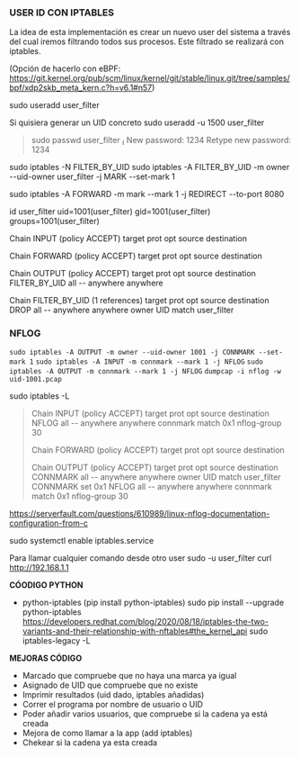 ### USER ID CON IPTABLES
La idea de esta implementación es crear un nuevo user del sistema a través del cual iremos filtrando todos sus procesos.
Este filtrado se realizará con iptables.

(Opción de hacerlo con eBPF: https://git.kernel.org/pub/scm/linux/kernel/git/stable/linux.git/tree/samples/bpf/xdp2skb_meta_kern.c?h=v6.1#n57)

 sudo useradd user_filter
 
 Si quisiera generar un UID concreto
 sudo useradd -u 1500 user_filter
 
>  sudo passwd user_filter                                     
New password: 1234
Retype new password: 1234

sudo iptables -N FILTER_BY_UID
sudo iptables -A FILTER_BY_UID -m owner --uid-owner user_filter -j MARK --set-mark 1

sudo iptables -A FORWARD -m mark --mark 1 -j REDIRECT --to-port 8080

id user_filter
uid=1001(user_filter) gid=1001(user_filter) groups=1001(user_filter)


Chain INPUT (policy ACCEPT)
target     prot opt source               destination

Chain FORWARD (policy ACCEPT)
target     prot opt source               destination

Chain OUTPUT (policy ACCEPT)
target     prot opt source               destination
FILTER_BY_UID  all  --  anywhere             anywhere

Chain FILTER_BY_UID (1 references)
target     prot opt source               destination
DROP       all  --  anywhere             anywhere             owner UID match user_filter

### NFLOG

`sudo iptables -A OUTPUT -m owner --uid-owner 1001 -j CONNMARK --set-mark 1`
`sudo iptables -A INPUT -m connmark --mark 1 -j NFLOG`
`sudo iptables -A OUTPUT -m connmark --mark 1 -j NFLOG`
`dumpcap -i nflog -w uid-1001.pcap`


sudo iptables -L
> Chain INPUT (policy ACCEPT)
> target     prot opt source               destination
> NFLOG      all  --  anywhere             anywhere             connmark match  0x1 nflog-group 30
> 
> Chain FORWARD (policy ACCEPT)
> target     prot opt source               destination
> 
> Chain OUTPUT (policy ACCEPT)
> target     prot opt source               destination
> CONNMARK   all  --  anywhere             anywhere             owner UID match user_filter CONNMARK set 0x1
> NFLOG      all  --  anywhere             anywhere             connmark match  0x1 nflog-group 30


https://serverfault.com/questions/610989/linux-nflog-documentation-configuration-from-c

sudo systemctl enable iptables.service

Para llamar cualquier comando desde otro user
sudo -u user_filter curl http://192.168.1.1

**CÓODIGO PYTHON**
- python-iptables (pip install python-iptables)
sudo pip install --upgrade python-iptables 
https://developers.redhat.com/blog/2020/08/18/iptables-the-two-variants-and-their-relationship-with-nftables#the_kernel_api
sudo iptables-legacy -L

**MEJORAS CÓDIGO**
- Marcado que compruebe que no haya una marca ya igual
- Asignado de UID que compruebe que no existe
- Imprimir resultados (uid dado, iptables añadidas)
- Correr el programa por nombre de usuario o UID
- Poder añadir varios usuarios, que compruebe si la cadena ya está creada
- Mejora de como llamar a la app (add iptables)
- Chekear si la cadena ya esta creada


